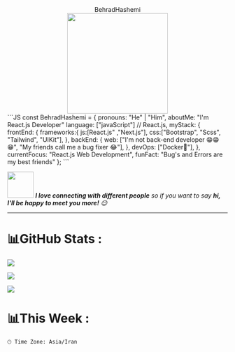 <center>
BehradHashemi
<br/>
<img src="https://media.giphy.com/media/M9gbBd9nbDrOTu1Mqx/giphy.gif" width="230" align="center"/>
</center>
```JS
const BehradHashemi = {     
    pronouns: "He" | "Him",     
    aboutMe: "I'm React.js Developer"
    language: ["javaScript"] // React.js,         
    myStack: {             
        frontEnd: {             
          frameworks:{
              js:[React.js" ,"Next.js"],
              css:["Bootstrap", "Scss", "Tailwind", "UIKit"],                   
        },         
        backEnd: {             
          web: ["I'm not back-end developer 😁😁😁", "My friends call me a bug fixer 😂"],         
        },         
        devOps: ["Docker🐳"],               
   },    
   currentFocus: "React.js Web Development",     
   funFact: "Bug's and Errors are my best friends" 
};
```

<img src="https://media.giphy.com/media/LnQjpWaON8nhr21vNW/giphy.gif" width="60"> <em><b>I love connecting with different people</b> so if you want to say <b>hi, I'll be happy to meet you more!</b> 😊</em>

---
# 📊GitHub Stats :
![](https://github-readme-streak-stats.herokuapp.com/?user=BehradHashemi&theme=radical&hide_border=true)<br/>

![](https://github-readme-stats.vercel.app/api/top-langs/?username=BehradHashemi&theme=radical&hide_border=true&include_all_commits=false&count_private=false&layout=compact)<br/>

[![](https://visitcount.itsvg.in/api?id=BehradHashemi&icon=0&color=0)](https://visitcount.itsvg.in)

# 📊This Week :

```text
🕑︎ Time Zone: Asia/Iran
```
